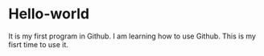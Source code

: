 # Hello-world
It is my first program in Github.
I am learning how to use Github. This is my fisrt time to use it.
